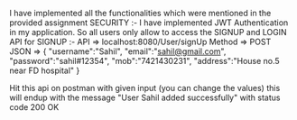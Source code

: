 I have implemented all the functionalities which were mentioned in the provided assignment 
SECURITY :-
I have implemented JWT Authentication in my application. So all users only allow to access the SIGNUP and LOGIN API
for SIGNUP :- API => localhost:8080/User/signUp 
              Method => POST
              JSON => {
    "username":"Sahil",
    "email":"sahil@gmail.com",
     "password":"sahil#12354",
     "mob":"7421430231",
     "address":"House no.5 near FD hospital"
}

Hit this api on postman with given input (you can change the values) this will endup with the message "User Sahil added successfully" with status code 200 OK
 
